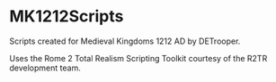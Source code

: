 # MK1212Scripts
Scripts created for Medieval Kingdoms 1212 AD by DETrooper.

Uses the Rome 2 Total Realism Scripting Toolkit courtesy of the R2TR development team.
